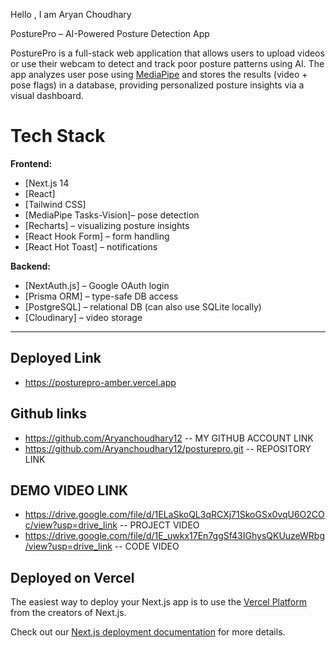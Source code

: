 Hello , I am Aryan Choudhary

PosturePro – AI-Powered Posture Detection App

PosturePro is a full-stack web application that allows users to upload videos or use their webcam to detect and track poor posture patterns using AI. The app analyzes user pose using [MediaPipe](https://google.github.io/mediapipe/) and stores the results (video + pose flags) in a database, providing personalized posture insights via a visual dashboard.

# Tech Stack

**Frontend:**
- [Next.js 14
- [React]
- [Tailwind CSS]
- [MediaPipe Tasks-Vision]– pose detection
- [Recharts] – visualizing posture insights
- [React Hook Form] – form handling
- [React Hot Toast] – notifications

**Backend:**
- [NextAuth.js] – Google OAuth login
- [Prisma ORM] – type-safe DB access
- [PostgreSQL] – relational DB (can also use SQLite locally)
- [Cloudinary] – video storage

---
## Deployed Link

- https://posturepro-amber.vercel.app
## Github links 

- https://github.com/Aryanchoudhary12  -- MY GITHUB ACCOUNT LINK
- https://github.com/Aryanchoudhary12/posturepro.git -- REPOSITORY LINK

## DEMO VIDEO LINK
- https://drive.google.com/file/d/1ELaSkoQL3qRCXj71SkoGSx0vqU6O2COc/view?usp=drive_link -- PROJECT VIDEO
- https://drive.google.com/file/d/1E_uwkx17En7ggSf43IGhysQKUuzeWRbg/view?usp=drive_link -- CODE VIDEO

## Deployed on Vercel

The easiest way to deploy your Next.js app is to use the [Vercel Platform](https://vercel.com/new?utm_medium=default-template&filter=next.js&utm_source=create-next-app&utm_campaign=create-next-app-readme) from the creators of Next.js.

Check out our [Next.js deployment documentation](https://nextjs.org/docs/app/building-your-application/deploying) for more details.

